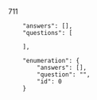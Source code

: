 711

        "answers": [],
        "questions": [

        ],

        "enumeration": {
            "answers": [],
            "question": "",
            "id": 0
        }

